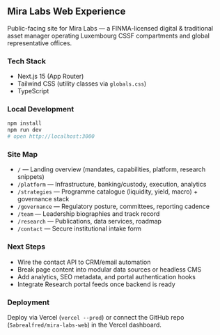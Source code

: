 ## Mira Labs Web Experience

Public-facing site for Mira Labs — a FINMA-licensed digital & traditional asset manager operating Luxembourg CSSF compartments and global representative offices.

### Tech Stack
- Next.js 15 (App Router)
- Tailwind CSS (utility classes via `globals.css`)
- TypeScript

### Local Development
```bash
npm install
npm run dev
# open http://localhost:3000
```

### Site Map
- `/` — Landing overview (mandates, capabilities, platform, research snippets)
- `/platform` — Infrastructure, banking/custody, execution, analytics
- `/strategies` — Programme catalogue (liquidity, yield, macro) + governance stack
- `/governance` — Regulatory posture, committees, reporting cadence
- `/team` — Leadership biographies and track record
- `/research` — Publications, data services, roadmap
- `/contact` — Secure institutional intake form

### Next Steps
- Wire the contact API to CRM/email automation
- Break page content into modular data sources or headless CMS
- Add analytics, SEO metadata, and portal authentication hooks
- Integrate Research portal feeds once backend is ready

### Deployment
Deploy via Vercel (`vercel --prod`) or connect the GitHub repo (`Sabrealfred/mira-labs-web`) in the Vercel dashboard.

